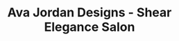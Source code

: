 ---
title: "Ava Jordan Designs - Shear Elegance Salon"
url: /jonestown/ava-jordan-designs-shear-elegance-salon/
shop: hairdresser
---